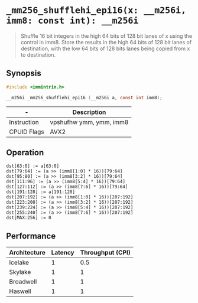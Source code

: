 `_mm256_shufflehi_epi16(x: __m256i, imm8: const int): __m256i`
==============================================================

> Shuffle 16 bit integers in the high 64 bits of 128 bit lanes of x using the control in imm8. Store the results in the high 64 bits of 128 bit lanes of destination, with the low 64 bits of 128 bits lanes being copied from x to destination.

## Synopsis

```c
#include <immintrin.h>

__m256i _mm256_shufflehi_epi16 (__m256i a, const int imm8);
```

| -           | Description             |
| ----------- | ----------------------- |
| Instruction | vpshufhw ymm, ymm, imm8 |
| CPUID Flags | AVX2                    |

## Operation

```
dst[63:0] := a[63:0]
dst[79:64] := (a >> (imm8[1:0] * 16))[79:64]
dst[95:80] := (a >> (imm8[3:2] * 16))[79:64]
dst[111:96] := (a >> (imm8[5:4] * 16))[79:64]
dst[127:112] := (a >> (imm8[7:6] * 16))[79:64]
dst[191:128] := a[191:128]
dst[207:192] := (a >> (imm8[1:0] * 16))[207:192]
dst[223:208] := (a >> (imm8[3:2] * 16))[207:192]
dst[239:224] := (a >> (imm8[5:4] * 16))[207:192]
dst[255:240] := (a >> (imm8[7:6] * 16))[207:192]
dst[MAX:256] := 0
```

## Performance

| Architecture | Latency | Throughput (CPI) |
| ------------ | ------- | ---------------- |
| Icelake      | 1       | 0.5              |
| Skylake      | 1       | 1                |
| Broadwell    | 1       | 1                |
| Haswell      | 1       | 1                |
